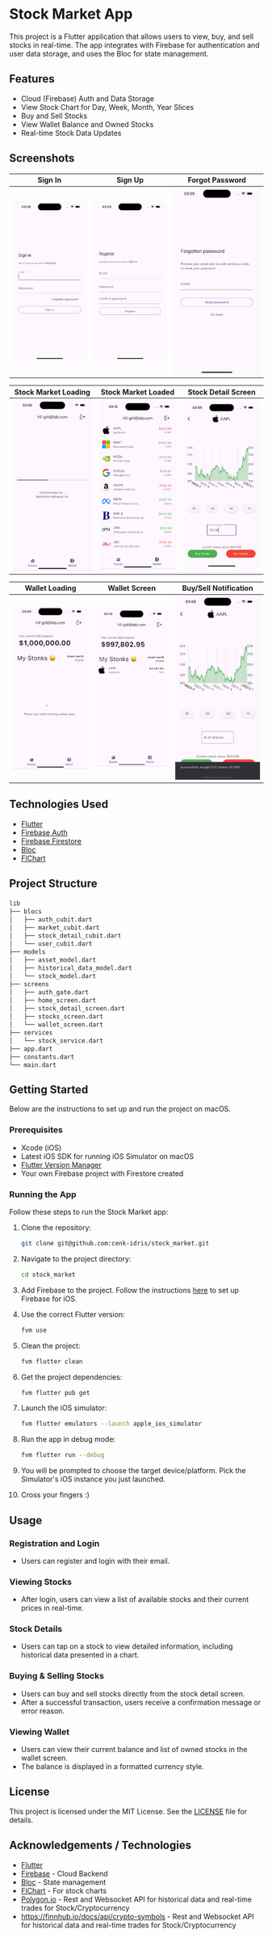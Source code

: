 
# Stock Market App

This project is a Flutter application that allows users to view, buy, and sell stocks in real-time. The app integrates with Firebase for authentication and user data storage, and uses the Bloc for state management.

## Features

- Cloud (Firebase) Auth and Data Storage
- View Stock Chart for Day, Week, Month, Year Slices
- Buy and Sell Stocks
- View Wallet Balance and Owned Stocks
- Real-time Stock Data Updates

## Screenshots

| Sign In                                       | Sign Up                                           | Forgot Password                                  |
|-----------------------------------------------|---------------------------------------------------|--------------------------------------------------|
| ![Stock List](/assets/screenshots/signin.png) | ![Stock Detail](/assets/screenshots/register.png) | ![Wallet](/assets/screenshots/forgot-screen.png) |

| Stock Market Loading                                         | Stock Market Loaded                                          | Stock Detail Screen                             |
|--------------------------------------------------------------|--------------------------------------------------------------|-------------------------------------------------|
| ![Stock List](/assets/screenshots/initial-stock-loading.png) | ![Stock Detail](/assets/screenshots/stock-market-screen.png) | ![Wallet](/assets/screenshots/stock-detail.png) |

| Wallet Loading                                        | Wallet Screen                                          | Buy/Sell Notification                               |
|-------------------------------------------------------|--------------------------------------------------------|-----------------------------------------------------|
| ![Stock List](/assets/screenshots/wallet-loading.png) | ![Stock Detail](/assets/screenshots/wallet-screen.png) | ![Wallet](/assets/screenshots/buy-notification.png) |

## Technologies Used

- [Flutter](https://flutter.dev/)
- [Firebase Auth](https://firebase.google.com/docs/auth)
- [Firebase Firestore](https://firebase.google.com/docs/firestore)
- [Bloc](https://bloclibrary.dev/#/)
- [FlChart](https://pub.dev/packages/fl_chart)

## Project Structure

```
lib
├── blocs
│   ├── auth_cubit.dart
│   ├── market_cubit.dart
│   ├── stock_detail_cubit.dart
│   └── user_cubit.dart
├── models
│   ├── asset_model.dart
│   ├── historical_data_model.dart
│   └── stock_model.dart
├── screens
│   ├── auth_gate.dart
│   ├── home_screen.dart
│   ├── stock_detail_screen.dart
│   ├── stocks_screen.dart
│   └── wallet_screen.dart
├── services
│   └── stock_service.dart
├── app.dart
├── constants.dart     
└── main.dart
```

## Getting Started

Below are the instructions to set up and run the project on macOS.

### Prerequisites

- Xcode (iOS)
- Latest iOS SDK for running iOS Simulator on macOS
- [Flutter Version Manager](https://fvm.app/documentation/getting-started)
- Your own Firebase project with Firestore created

### Running the App

Follow these steps to run the Stock Market app:

1. Clone the repository:

    ```bash
    git clone git@github.com:cenk-idris/stock_market.git
    ```

2. Navigate to the project directory:

    ```bash
    cd stock_market
    ```

3. Add Firebase to the project. Follow the instructions [here](https://firebase.google.com/docs/flutter/setup?platform=ios) to set up Firebase for iOS.

4. Use the correct Flutter version:

    ```bash
    fvm use
    ```

5. Clean the project:

    ```bash
    fvm flutter clean
    ```

6. Get the project dependencies:

    ```bash
    fvm flutter pub get
    ```

7. Launch the iOS simulator:

    ```bash
    fvm flutter emulators --launch apple_ios_simulator
    ```

8. Run the app in debug mode:

    ```bash
    fvm flutter run --debug
    ```

9. You will be prompted to choose the target device/platform. Pick the Simulator's iOS instance you just launched.

10. Cross your fingers :)

## Usage

### Registration and Login

- Users can register and login with their email.

### Viewing Stocks

- After login, users can view a list of available stocks and their current prices in real-time.

### Stock Details

- Users can tap on a stock to view detailed information, including historical data presented in a chart.

### Buying & Selling Stocks

- Users can buy and sell stocks directly from the stock detail screen.
- After a successful transaction, users receive a confirmation message or error reason.

### Viewing Wallet

- Users can view their current balance and list of owned stocks in the wallet screen.
- The balance is displayed in a formatted currency style.

## License

This project is licensed under the MIT License. See the [LICENSE](LICENSE) file for details.

## Acknowledgements / Technologies

- [Flutter](https://flutter.dev/)
- [Firebase](https://firebase.google.com/) - Cloud Backend
- [Bloc](https://bloclibrary.dev/#/) - State management
- [FlChart](https://pub.dev/packages/fl_chart) - For stock charts
- [Polygon.io](https://polygon.io) - Rest and Websocket API for historical data and real-time trades for Stock/Cryptocurrency
- https://finnhub.io/docs/api/crypto-symbols - Rest and Websocket API for historical data and real-time trades for Stock/Cryptocurrency
